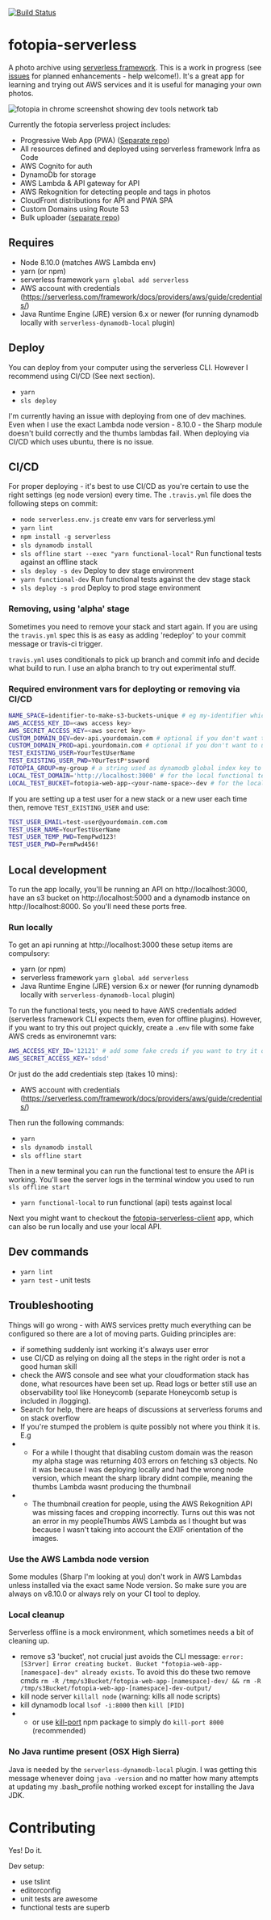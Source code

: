 [![Build Status](https://travis-ci.org/mbudm/fotopia-serverless.svg?branch=master)](https://travis-ci.org/mbudm/fotopia-serverless)

# fotopia-serverless

A photo archive using [serverless framework](https://serverless.com/). This is a work in progress (see [issues](https://github.com/mbudm/fotopia-serverless/issues) for planned enhancements - help welcome!). It's a great app for learning and trying out AWS services and it is useful for managing your own photos.

![fotopia in chrome screenshot showing dev tools network tab](docs/img/fotopia-network-tab.png)

Currently the fotopia serverless project includes:
- Progressive Web App (PWA) ([Separate repo](https://github.com/mbudm/fotopia-serverless-client))
- All resources defined and deployed using serverless framework Infra as Code
- AWS Cognito for auth
- DynamoDb for storage
- AWS Lambda & API gateway for API
- AWS Rekognition for detecting people and tags in photos
- CloudFront distributions for API and PWA SPA
- Custom Domains using Route 53
- Bulk uploader ([separate repo](https://github.com/mbudm/fotopia))

## Requires

- Node 8.10.0 (matches AWS Lambda env)
- yarn (or npm)
- serverless framework `yarn global add serverless`
- AWS account with credentials (https://serverless.com/framework/docs/providers/aws/guide/credentials/)
- Java Runtime Engine (JRE) version 6.x or newer (for running dynamodb locally with `serverless-dynamodb-local` plugin)

## Deploy

You can deploy from your computer using the serverless CLI. However I recommend using CI/CD (See next section).

- `yarn`
- `sls deploy`

I'm currently having an issue with deploying from one of dev machines. Even when I use the exact Lambda node version - 8.10.0 - the Sharp module doesn't build correctly and the thumbs lambdas fail. When deploying via CI/CD which uses ubuntu, there is no issue.

## CI/CD

For proper deploying - it's best to use CI/CD as you're certain to use the right settings (eg node version) every time. The `.travis.yml` file does the following steps on commit:

- `node serverless.env.js` create env vars for serverless.yml
- `yarn lint`
- `npm install -g serverless`
- `sls dynamodb install`
- `sls offline start --exec "yarn functional-local"` Run functional tests against an offline stack
- `sls deploy -s dev` Deploy to dev stage environment
- `yarn functional-dev` Run functional tests against the dev stage stack
- `sls deploy -s prod` Deploy to prod stage environment

### Removing, using 'alpha' stage
Sometimes you need to remove your stack and start again. If you are using the `travis.yml` spec this is as easy as adding 'redeploy' to your commit message or travis-ci trigger.

`travis.yml` uses conditionals to pick up branch and commit info and decide what build to run. I use an alpha branch to try out experimental stuff.

### Required environment vars for deployting or removing via CI/CD

```sh
NAME_SPACE=identifier-to-make-s3-buckets-unique # eg my-identifier which becomes fotopia-web-app-my-identifier-prod
AWS_ACCESS_KEY_ID=<aws access key>
AWS_SECRET_ACCESS_KEY=<aws secret key>
CUSTOM_DOMAIN_DEV=dev-api.yourdomain.com # optional if you don't want to use the serverless-domain-manager plugin
CUSTOM_DOMAIN_PROD=api.yourdomain.com # optional if you don't want to use the serverless-domain-manager plugin
TEST_EXISTING_USER=YourTestUserName
TEST_EXISTING_USER_PWD=Y0urTestP*ssword
FOTOPIA_GROUP=my-group # a string used as dynamodb global index key to allow queries across all users photos. in future this will allow for a simple way to have separate groups in one fotopia instance
LOCAL_TEST_DOMAIN='http://localhost:3000' # for the local functional tests
LOCAL_TEST_BUCKET=fotopia-web-app-<your-name-space>-dev # for the local functional tests
```

If you are setting up a test user for a new stack or a new user each time then, remove `TEST_EXISTING_USER` and use:

```sh
TEST_USER_EMAIL=test-user@yourdomain.com.com
TEST_USER_NAME=YourTestUserName
TEST_USER_TEMP_PWD=TempPwd123!
TEST_USER_PWD=PermPwd456!
```

## Local development
To run the app locally, you'll be running an API on http://localhost:3000, have an s3 bucket on http://localhost:5000 and a dynamodb instance on http://localhost:8000. So you'll need these ports free.

### Run locally
To get an api running at http://localhost:3000 these setup items are compulsory:

- yarn (or npm)
- serverless framework `yarn global add serverless`
- Java Runtime Engine (JRE) version 6.x or newer (for running dynamodb locally with `serverless-dynamodb-local` plugin)

To run the functional tests, you need to have AWS credentials added (serverless framework CLI expects them, even for offline plugins). However, if you want to try this out project quickly, create a `.env` file with some fake AWS creds as environemnt vars:
```sh
AWS_ACCESS_KEY_ID='12121' # add some fake creds if you want to try it out before setting up your AWS credentials
AWS_SECRET_ACCESS_KEY='sdsd'
```
Or just do the add credentials step (takes 10 mins):
- AWS account with credentials (https://serverless.com/framework/docs/providers/aws/guide/credentials/)

Then run the following commands:

- `yarn`
- `sls dynamodb install`
- `sls offline start`

Then in a new terminal you can run the functional test to ensure the API is working. You'll see the server logs in the terminal window you used to run `sls offline start`
- `yarn functional-local` to run functional (api) tests against local

Next you might want to checkout the [fotopia-serverless-client](https://github.com/mbudm/fotopia-serverless-client) app, which can also be run locally and use your local API.

## Dev commands

- `yarn lint`
- `yarn test` - unit tests


## Troubleshooting

Things will go wrong - with AWS services pretty much everything can be configured so there are a lot of moving parts. Guiding principles are:

- if something suddenly isnt working it's always user error
- use CI/CD as relying on doing all the steps in the right order is not a good human skill
- check the AWS console and see what your cloudformation stack has done, what resources have been set up. Read logs or better still use an observability tool like Honeycomb (separate Honeycomb setup is included in /logging).
- Search for help, there are heaps of discussions at serverless forums and on stack overflow
- If you're stumped the problem is quite possibly not where you think it is. E.g
- - For a while I thought that disabling custom domain was the reason my alpha stage was returning 403 errors on fetching s3 objects. No it was because I was deploying locally and had the wrong node version, which meant the sharp library didnt compile, meaning the thumbs Lambda wasnt producing the thumbnail
- - The thumbnail creation for people, using the AWS Rekognition API was missing faces and cropping incorrectly. Turns out this was not an error in my peopleThumbs AWS Lambda as I thought but was because I wasn't taking into account the EXIF orientation of the images.

### Use the AWS Lambda node version

Some modules (Sharp I'm looking at you) don't work in AWS Lambdas unless installed via the exact same Node version. So make sure you are always on v8.10.0 or always rely on your CI tool to deploy.

### Local cleanup

Serverless offline is a mock environment, which sometimes needs a bit of cleaning up.

- remove s3 'bucket', not crucial just avoids the CLI message: `error: [S3rver] Error creating bucket. Bucket "fotopia-web-app-[namespace]-dev" already exists`. To avoid this do these two remove cmds
  `rm -R /tmp/s3Bucket/fotopia-web-app-[namespace]-dev/ && rm -R /tmp/s3Bucket/fotopia-web-app-[namespace]-dev-output/`
- kill node server `killall node` (warning: kills all node scripts)
- kill dynamodb local `lsof -i:8000` then `kill [PID]`
- - or use [kill-port](https://www.npmjs.com/package/kill-port) npm package to simply do `kill-port 8000` (recommended)

### No Java runtime present (OSX High Sierra)

Java is needed by the `serverless-dynamodb-local` plugin. I was getting this message whenever doing `java -version` and no matter how many attempts at updating my .bash_profile nothing worked except for installing the Java JDK.

# Contributing

Yes! Do it.

Dev setup:
- use tslint
- editorconfig
- unit tests are awesome
- functional tests are superb
